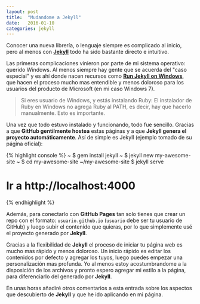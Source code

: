 ```yaml
---
layout: post
title:  "Mudandome a Jekyll"
date:   2016-01-10
categories: jekyll
---
```


Conocer una nueva librería, o lenguaje siempre es complicado al inicio, pero al menos con [**Jekyll**](http://jekyllrb.com/) todo ha sido bastante directo e intuitivo. 

Las primeras complicaciones vinieron por parte de mi sistema operativo: querido Windows. Al menos siempre hay gente que se acuerda del "caso especial" y es ahí donde nacen recursos como [**Run Jekyll on Windows**](http://jekyll-windows.juthilo.com/), que hacen el proceso mucho mas entendible y menos doloroso para los usuarios del producto de Microsoft (en mi caso Windows 7).

> Si eres usuario de Windows, y estás instalando Ruby: El instalador de Ruby en Windows no agrega Ruby al PATH, es decir, hay que hacerlo manualmente. Esto es importante.

Una vez que todo estuvo instalado y funcionando, todo fue sencillo. Gracias a que **GitHub gentilmente hostea** estas páginas y a que **Jekyll genera el proyecto automáticamente**. Así de simple es Jekyll (ejemplo tomado de su página oficial):

{% highlight console %}
~ $ gem install jekyll
~ $ jekyll new my-awesome-site
~ $ cd my-awesome-site
~/my-awesome-site $ jekyll serve
# Ir a http://localhost:4000
{% endhighlight %}

Además, para conectarlo con **GitHub Pages** tan solo tienes que crear un repo con el formato: `usuario.github.io` (`usuario` debe ser tu usuario de GitHub) y luego subir el contenido que quieras, por lo que simplemente usé el proyecto generado por **Jekyll**.

Gracias a la flexibilidad de **Jekyll** el proceso de iniciar tu página web es mucho mas rápido y menos doloroso. Un inicio rápido es editar los contenidos por defecto y agregar los tuyos, luego puedes empezar una personalización mas profunda. Yo al menos estoy acostumbrandome a la disposición de los archivos y pronto espero agregar mi estilo a la página, para diferenciarlo del generado por **Jekyll**.

En unas horas añadiré otros comentarios a esta entrada sobre los aspectos que descubierto de **Jekyll** y que he ido aplicando en mi página.



